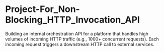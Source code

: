 # Project-For_Non-Blocking_HTTP_Invocation_API
Building an internal orchestration API for a platform that handles high volumes of incoming HTTP traffic (e.g., 1000+ concurrent requests). Each incoming request triggers a downstream HTTP call to external services.
